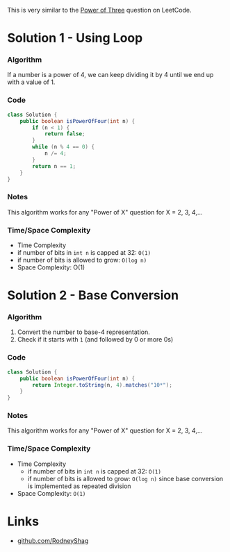 This is very similar to the [Power of Three](https://leetcode.com/problems/power-of-three) question on LeetCode.

# Solution 1 - Using Loop

### Algorithm

If a number is a power of 4, we can keep dividing it by 4 until we end up with a value of 1.

### Code

```java
class Solution {
    public boolean isPowerOfFour(int n) {
        if (n < 1) {
            return false;
        }
        while (n % 4 == 0) {
            n /= 4;
        }
        return n == 1;
    }
}
```

### Notes

This algorithm works for any "Power of X" question for X = 2, 3, 4,...

### Time/Space Complexity

-  Time Complexity
  - if number of bits in `int n` is capped at 32: `O(1)`
  - if number of bits is allowed to grow: `O(log n)`
- Space Complexity: O(1)


# Solution 2 - Base Conversion

### Algorithm

1. Convert the number to base-4 representation.
1. Check if it starts with `1` (and followed by 0 or more 0s)

### Code

```java
class Solution {
    public boolean isPowerOfFour(int n) {
        return Integer.toString(n, 4).matches("10*");
    }
}
```

### Notes

This algorithm works for any "Power of X" question for X = 2, 3, 4,...

### Time/Space Complexity

- Time Complexity
  - if number of bits in `int n` is capped at 32: `O(1)`
  - if number of bits is allowed to grow: `O(log n)` since base conversion is implemented as repeated division
- Space Complexity: `O(1)`


# Links

- [github.com/RodneyShag](https://github.com/RodneyShag)
